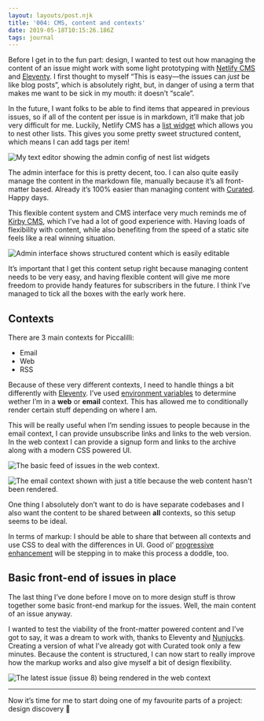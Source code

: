 ```yaml
---
layout: layouts/post.njk
title: '004: CMS, content and contexts'
date: 2019-05-18T10:15:26.186Z
tags: journal
---
```

Before I get in to the fun part: design, I wanted to test out how managing the content of an issue might work with some light prototyping with [Netlify CMS](https://www.netlifycms.org/) and [Eleventy](//11ty.io). I first thought to myself “This is easy—the issues can _just_ be like blog posts”, which is absolutely right, but, in danger of using a term that makes me want to be sick in my mouth: it doesn’t “scale”. 

In the future, I want folks to be able to find items that appeared in previous issues, so if all of the content per issue is in markdown, it’ll make that job very difficult for me. Luckily, Netlify CMS has a [list widget](https://www.netlifycms.org/docs/widgets/#list) which allows you to nest other lists. This gives you some pretty sweet structured content, which means I can add tags per item! 

![My text editor showing the admin config of nest list widgets ](https://res.cloudinary.com/andybelldesign/image/upload/c_scale,f_auto,q_auto,w_1000/v1558175014/piccalilli%20journal/Screenshot_2019-05-18_at_11.15.22_thwf1o.jpg)

The admin interface for this is pretty decent, too. I can also quite easily manage the content in the markdown file, manually because it’s all front-matter based. Already it’s 100% easier than managing content with [Curated](https://curated.co/). Happy days. 

This flexible content system and CMS interface very much reminds me of [Kirby CMS](https://getkirby.com/), which I’ve had a lot of good experience with. Having loads of flexibility with content, while also benefiting from the speed of a static site feels like a real winning situation.

![Admin interface shows structured content which is easily editable](https://res.cloudinary.com/andybelldesign/image/upload/c_scale,f_auto,q_auto,w_1000/v1558175014/piccalilli%20journal/Screenshot_2019-05-18_at_11.19.39_hg6pz2.jpg)

It’s important that I get this content setup right because managing content needs to be very easy, and having flexible content will give me more freedom to provide handy features for subscribers in the future. I think I’ve managed to tick all the boxes with the early work here.

## Contexts

There are 3 main contexts for Piccalilli:

* Email
* Web
* RSS

Because of these very different contexts, I need to handle things a bit differently with [Eleventy](//11ty.io). I’ve used [environment variables](https://www.11ty.io/docs/data-js/#example%3A-exposing-environment-variables) to determine wether I’m in a **web** or **email** context. This has allowed me to conditionally render certain stuff depending on where I am. 

This will be really useful when I’m sending issues to people because in the email context, I can provide unsubscribe links and links to the web version. In the web context I can provide a signup form and links to the archive along with a modern CSS powered UI. 

![The basic feed of issues in the web context. ](https://res.cloudinary.com/andybelldesign/image/upload/c_scale,f_auto,q_auto,w_1000/v1558175014/piccalilli%20journal/Screenshot_2019-05-18_at_10.48.29_kjqc4g.jpg)

![The email context shown with just a title because the web content hasn't been rendered.](https://res.cloudinary.com/andybelldesign/image/upload/c_scale,f_auto,q_auto,w_1000/v1558175014/piccalilli%20journal/Screenshot_2019-05-18_at_10.48.34_wnklze.jpg)

One thing I absolutely don’t want to do is have separate codebases and I also want the content to be shared between **all** contexts, so this setup seems to be ideal. 

In terms of markup: I should be able to share that between all contexts and use CSS to deal with the differences in UI. Good ol’ [progressive enhancement](https://andy-bell.design/wrote/the-power-of-progressive-enhancement/) will be stepping in to make this process a doddle, too.

## Basic front-end of issues in place

The last thing I’ve done before I move on to more design stuff is throw together some basic front-end markup for the issues. Well, the main content of an issue anyway. 

I wanted to test the viability of the front-matter powered content and I’ve got to say, it was a dream to work with, thanks to Eleventy and [Nunjucks](https://mozilla.github.io/nunjucks/). Creating a version of what I’ve already got with Curated took only a few minutes. Because the content is structured, I can now start to really improve how the markup works and also give myself a bit of design flexibility.

![The latest issue (issue 8) being rendered in the web context](https://res.cloudinary.com/andybelldesign/image/upload/c_scale,f_auto,q_auto,w_1000/v1558175014/piccalilli%20journal/Screenshot_2019-05-18_at_11.14.04_bshdrf.jpg)

- - -

Now it’s time for me to start doing one of my favourite parts of a project: design discovery 🎉
